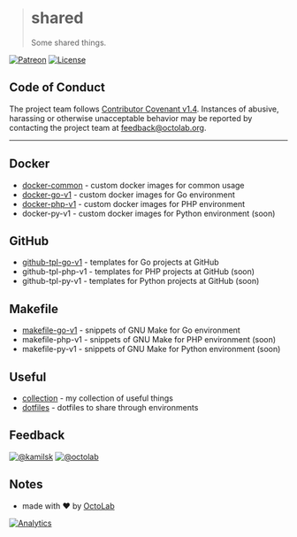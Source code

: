 > # shared
>
> Some shared things.

[![Patreon](https://img.shields.io/badge/patreon-donate-orange.svg)](https://www.patreon.com/octolab)
[![License](https://img.shields.io/github/license/mashape/apistatus.svg?maxAge=2592000)](LICENSE)

## Code of Conduct

The project team follows [Contributor Covenant v1.4](http://contributor-covenant.org/version/1/4/).
Instances of abusive, harassing or otherwise unacceptable behavior may be reported by contacting
the project team at feedback@octolab.org.

---

## Docker

- [docker-common](../../tree/docker-common) - custom docker images for common usage
- [docker-go-v1](../../tree/docker-go-v1) - custom docker images for Go environment
- [docker-php-v1](../../tree/docker-php-v1) - custom docker images for PHP environment
- docker-py-v1 - custom docker images for Python environment (soon)

## GitHub

- [github-tpl-go-v1](../../tree/github-tpl-go-v1) - templates for Go projects at GitHub
- github-tpl-php-v1 - templates for PHP projects at GitHub (soon)
- github-tpl-py-v1 - templates for Python projects at GitHub (soon)

## Makefile

- [makefile-go-v1](../../tree/makefile-go-v1) - snippets of GNU Make for Go environment
- makefile-php-v1 - snippets of GNU Make for PHP environment (soon)
- makefile-py-v1 - snippets of GNU Make for Python environment (soon)

## Useful

- [collection](../../tree/collection) - my collection of useful things
- [dotfiles](../../tree/dotfiles) - dotfiles to share through environments

## Feedback

[![@kamilsk](https://img.shields.io/badge/author-%40kamilsk-blue.svg)](https://twitter.com/ikamilsk)
[![@octolab](https://img.shields.io/badge/sponsor-%40octolab-blue.svg)](https://twitter.com/octolab_inc)

## Notes

- made with ❤️ by [OctoLab](https://www.octolab.org/)

[![Analytics](https://ga-beacon.appspot.com/UA-109817251-4/shared/master:readme)](https://github.com/igrigorik/ga-beacon)
